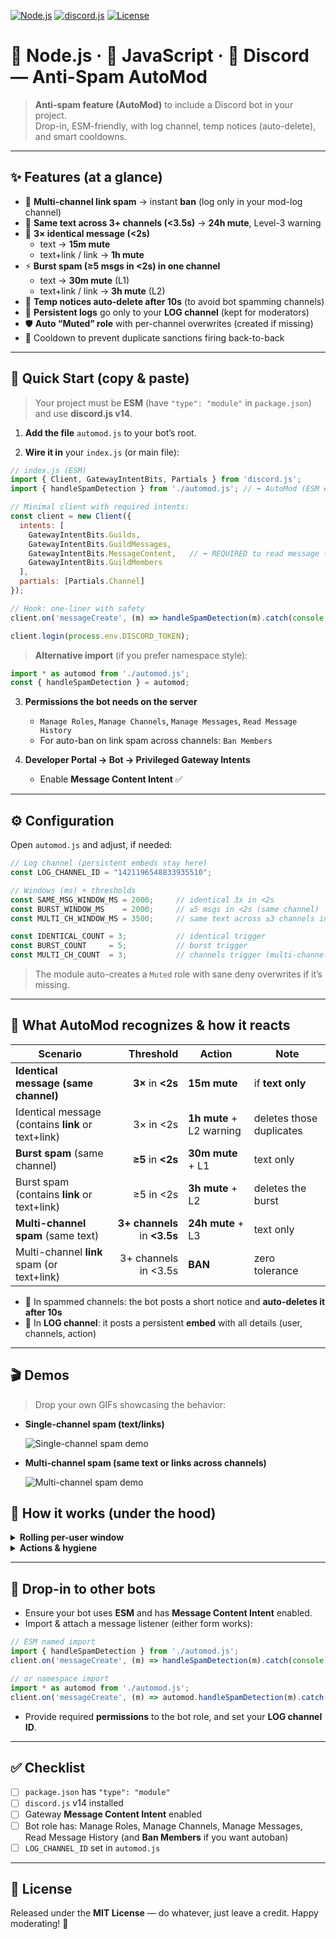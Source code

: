 [![Node.js](https://img.shields.io/badge/Node.js-20%2B-339933?logo=node.js&logoColor=white)](https://nodejs.org/)
[![discord.js](https://img.shields.io/badge/discord.js-v14-5865F2?logo=discord&logoColor=white)](https://discord.js.org/)
[![License](https://img.shields.io/badge/license-MIT-informational)](#)


# 💚 Node.js · 💛 JavaScript · 💙 Discord — Anti-Spam AutoMod


> **Anti-spam feature (AutoMod)** to include a Discord bot in your project.  
> Drop-in, ESM-friendly, with log channel, temp notices (auto-delete), and smart cooldowns.

---

## ✨ Features (at a glance)

- 🔗 **Multi-channel link spam** → instant **ban** (log only in your mod-log channel)
- 🧵 **Same text across 3+ channels (<3.5s)** → **24h mute**, Level-3 warning
- 🔁 **3× identical message (<2s)**  
  - text → **15m mute**  
  - text+link / link → **1h mute**
- ⚡ **Burst spam (≥5 msgs in <2s) in one channel**  
  - text → **30m mute** (L1)  
  - text+link / link → **3h mute** (L2)
- 🧹 **Temp notices auto-delete after 10s** (to avoid bot spamming channels)
- 🧷 **Persistent logs** go only to your **LOG channel** (kept for moderators)
- 🛡️ **Auto “Muted” role** with per-channel overwrites (created if missing)
- 🧊 Cooldown to prevent duplicate sanctions firing back-to-back

---

## 🚀 Quick Start (copy & paste)

> Your project must be **ESM** (have `"type": "module"` in `package.json`) and use **discord.js v14**.

1. **Add the file** `automod.js` to your bot’s root.

2. **Wire it in** your `index.js` (or main file):

```js
// index.js (ESM)
import { Client, GatewayIntentBits, Partials } from 'discord.js';
import { handleSpamDetection } from './automod.js'; // ⬅️ AutoMod (ESM export)

// Minimal client with required intents:
const client = new Client({
  intents: [
    GatewayIntentBits.Guilds,
    GatewayIntentBits.GuildMessages,
    GatewayIntentBits.MessageContent,   // ⬅️ REQUIRED to read message text
    GatewayIntentBits.GuildMembers
  ],
  partials: [Partials.Channel]
});

// Hook: one-liner with safety
client.on('messageCreate', (m) => handleSpamDetection(m).catch(console.error));

client.login(process.env.DISCORD_TOKEN);
```

> **Alternative import** (if you prefer namespace style):
```js
import * as automod from './automod.js';
const { handleSpamDetection } = automod;
```

3. **Permissions the bot needs on the server**
   - `Manage Roles`, `Manage Channels`, `Manage Messages`, `Read Message History`
   - For auto-ban on link spam across channels: `Ban Members`

4. **Developer Portal → Bot → Privileged Gateway Intents**
   - Enable **Message Content Intent** ✅

---

## ⚙️ Configuration

Open `automod.js` and adjust, if needed:

```js
// Log channel (persistent embeds stay here)
const LOG_CHANNEL_ID = "1421196548833935510";

// Windows (ms) + thresholds
const SAME_MSG_WINDOW_MS = 2000;     // identical 3x in <2s
const BURST_WINDOW_MS    = 2000;     // ≥5 msgs in <2s (same channel)
const MULTI_CH_WINDOW_MS = 3500;     // same text across ≥3 channels in <3.5s

const IDENTICAL_COUNT = 3;           // identical trigger
const BURST_COUNT     = 5;           // burst trigger
const MULTI_CH_COUNT  = 3;           // channels trigger (multi-channel)
```

> The module auto-creates a `Muted` role with sane deny overwrites if it’s missing.

---

## 🧭 What AutoMod recognizes & how it reacts

| Scenario | Threshold | Action | Note |
|---|---:|---|---|
| **Identical message (same channel)** | **3×** in **<2s** | **15m mute** | if **text only** |
| Identical message (contains **link** or text+link) | 3× in <2s | **1h mute** + L2 warning | deletes those duplicates |
| **Burst spam** (same channel) | **≥5** in **<2s** | **30m mute** + L1 | text only |
| Burst spam (contains **link** or text+link) | ≥5 in <2s | **3h mute** + L2 | deletes the burst |
| **Multi-channel spam** (same text) | **3+ channels** in **<3.5s** | **24h mute** + L3 | text only |
| Multi-channel **link** spam (or text+link) | 3+ channels in <3.5s | **BAN** | zero tolerance |

- 🧹 In spammed channels: the bot posts a short notice and **auto-deletes it after 10s**  
- 📌 In **LOG channel**: it posts a persistent **embed** with all details (user, channels, action)

---

## 🎬 Demos

> Drop your own GIFs showcasing the behavior:

- **Single-channel spam (text/links)**  

  ![Single-channel spam demo](/0926.gif)

- **Multi-channel spam (same text or links across channels)**  

  ![Multi-channel spam demo]()


## 🧠 How it works (under the hood)

<details>
<summary><strong>Rolling per-user window</strong></summary>

- For every message we record `{ ts, channelId, content, isLink, messageId }` in a short in-memory log per user (pruned to a few seconds).
- Detection functions run on this rolling window:
  - **`detectIdentical`** → groups by normalized text within `SAME_MSG_WINDOW_MS`
  - **`detectBurst`** → counts messages in `BURST_WINDOW_MS` for the same channel
  - **`detectMultiChannel`** → finds the same normalized text across `MULTI_CH_COUNT` channels within `MULTI_CH_WINDOW_MS`
- A small **cooldown** prevents duplicate sanctions being applied for the same burst in quick succession.
</details>

<details>
<summary><strong>Actions & hygiene</strong></summary>

- On triggers, the bot **deletes** the offending messages (bulk if possible).
- **Mutes** add the `Muted` role (created automatically if missing), with per-channel deny overwrites for sending.
- **Unmutes** are timed via `setTimeout` (15m / 30m / 1h / 3h / 24h).
- **Bans** apply for multi-channel link spam (requires `Ban Members` permission).
- **Temp notices** are posted in the spammed channel(s) and removed after **10s** to keep channels clean.
- **Persistent logs** are embedded to `LOG_CHANNEL_ID` only.
</details>

---

## 🧩 Drop-in to other bots

- Ensure your bot uses **ESM** and has **Message Content Intent** enabled.
- Import & attach a message listener (either form works):

```js
// ESM named import
import { handleSpamDetection } from './automod.js';
client.on('messageCreate', (m) => handleSpamDetection(m).catch(console.error));

// or namespace import
import * as automod from './automod.js';
client.on('messageCreate', (m) => automod.handleSpamDetection(m).catch(console.error));
```

- Provide required **permissions** to the bot role, and set your **LOG channel ID**.

---

## ✅ Checklist

- [ ] `package.json` has `"type": "module"`
- [ ] `discord.js` v14 installed
- [ ] Gateway **Message Content Intent** enabled
- [ ] Bot role has: Manage Roles, Manage Channels, Manage Messages, Read Message History (and **Ban Members** if you want autoban)
- [ ] `LOG_CHANNEL_ID` set in `automod.js`

---

## 📝 License

Released under the **MIT License** — do whatever, just leave a credit. Happy moderating! 🎯
